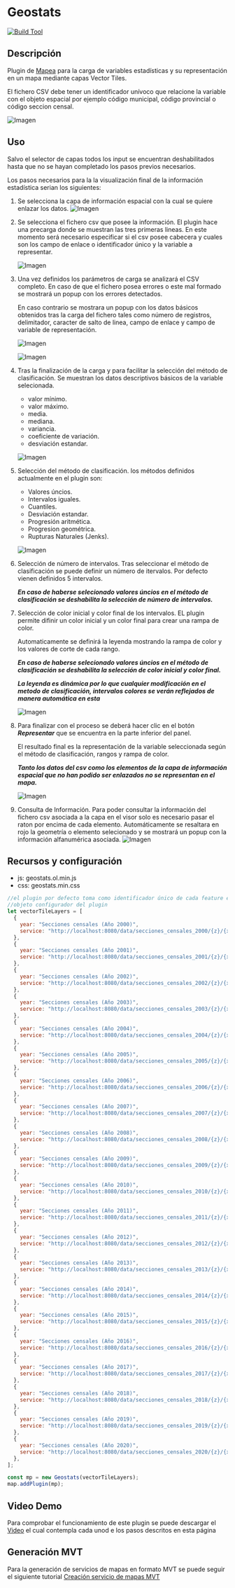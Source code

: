 # Geostats

[![Build Tool](https://img.shields.io/badge/build-Webpack-green.svg)](https://github.com/sigcorporativo-ja/Mapea4-dev-webpack)

## Descripción

 Plugin de [Mapea](https://github.com/sigcorporativo-ja/Mapea4) para la carga de variables estadísticas y su representación en un mapa mediante capas Vector Tiles. 

 El fichero CSV debe tener un identificador unívoco que relacione la variable con el objeto espacial por ejemplo código municipal, código provincial o código seccion censal.

 ![Imagen](./images/geostatsPlugin_Representacion.png)
 
 ## Uso
 
 Salvo el selector de capas todos los input se encuentran deshabilitados hasta que no se hayan completado los pasos previos necesarios.

 Los pasos necesarios para la la visualización final de la información estadística serian los siguientes:

 1. Se selecciona la capa de información espacial con la cual se quiere enlazar los datos.
      ![Imagen](./images/geostatsPlugin_SelecionCapa.png)

 2. Se selecciona el fichero csv que posee la información. El plugin hace una precarga donde se muestran las tres primeras lineas. En este momento será necesario especificar si el csv posee cabecera y cuales son los campo de enlace o identificador único y la variable a representar.

      ![Imagen](./images/geostatsPlugin_SeleccionCampos.png)

 3. Una vez definidos los parámetros de carga se analizará el CSV completo. En caso de que el fichero posea errores o este mal formado se mostrará un popup con los errores detectados. 
 
    En caso contrario se mostrara un popup con los datos básicos obtenidos tras la carga del fichero tales como número de registros, delimitador, caracter de salto de linea, campo de enlace y campo de variable de representación.

      ![Imagen](./images/geostatsPlugin_ErrorDatosCSV.png)
 
      ![Imagen](./images/geostatsPlugin_AnalisisDatosCSV.png)


 4. Tras la finalización de la carga y para facilitar la selección del método de clasificación. Se muestran los datos descriptivos básicos de la variable selecionada.

      - valor mínimo.
      - valor máximo.
      - media.
      - mediana.
      - variancia.
      - coeficiente de variación.
      - desviación estandar. 

      ![Imagen](./images/geostatsPlugin_DatosEstadisticosVariable.png)

 5. Selección del método de clasificación. los métodos definidos actualmente en el plugin son:

      - Valores úncios.
      - Intervalos iguales.
      - Cuantiles.
      - Desviación estandar.
      - Progresión aritmética.
      - Progresion geométrica.
      - Rupturas Naturales (Jenks).


      ![Imagen](./images/geostatsPlugin_SeleccionMetodoClasificacion.png)

 
 
 6. Selección de número de intervalos. Tras seleccionar el método de clasificación se puede definir un número de itervalos. Por defecto vienen definidos 5 intervalos.

      ***En caso de haberse selecionado valores úncios en el método de clasificación se deshabilita la selección de número de intervalos.***

 7. Selección de color inicial y color final de los intervalos. EL plugin permite difinir un color inicial y un color final para crear una rampa de color.

      Automaticamente se definirá la leyenda mostrando la rampa de color y los valores de corte de cada rango.

      ***En caso de haberse selecionado valores úncios en el método de clasificación se deshabilita la selección de color inicial y color final.***


      ***La leyenda es dinámica por lo que cualquier modificación en el metodo de clasificación, intervalos colores se verán reflejados de manera automática en esta***

      ![Imagen](./images/geostatsPlugin_DefinicionRepresentacion.png)

   8. Para finalizar con el proceso se deberá hacer clic en el botón ***Representar*** que se encuentra en la parte inferior del panel.

      El resultado final es la representación de la variable seleccionada según el método de clasificación, rangos y rampa de color. 

      ***Tanto los datos del csv como los elementos de la capa de información espacial que no han podido ser enlazados no se representan en el mapa.***      

      ![Imagen](./images/geostatsPlugin_Representacion.png)

 
 9. Consulta de Información. Para poder consultar la información del fichero csv asociada a la capa en el visor solo es necesario pasar el raton por encima de cada elemento. Automáticamente se resaltara en rojo la geometría o elemento selecionado y se mostrará un popup con la información alfanumérica asociada.
      ![Imagen](./images/geostatsPlugin_VisualizacionDatos.png)

## Recursos y configuración

- js: geostats.ol.min.js
- css: geostats.min.css


```javascript
//el plugin por defecto toma como identificador único de cada feature el atributo id
//objeto configurador del plugin
let vectorTileLayers = [
  {
    year: "Secciones censales (Año 2000)",
    service: "http://localhost:8080/data/secciones_censales_2000/{z}/{x}/{y}.pbf",
  },
  {
    year: "Secciones censales (Año 2001)",
    service: "http://localhost:8080/data/secciones_censales_2001/{z}/{x}/{y}.pbf",
  },
  {
    year: "Secciones censales (Año 2002)",
    service: "http://localhost:8080/data/secciones_censales_2002/{z}/{x}/{y}.pbf",
  },
  {
    year: "Secciones censales (Año 2003)",
    service: "http://localhost:8080/data/secciones_censales_2003/{z}/{x}/{y}.pbf",
  },
  {
    year: "Secciones censales (Año 2004)",
    service: "http://localhost:8080/data/secciones_censales_2004/{z}/{x}/{y}.pbf",
  },
  {
    year: "Secciones censales (Año 2005)",
    service: "http://localhost:8080/data/secciones_censales_2005/{z}/{x}/{y}.pbf",
  },
  {
    year: "Secciones censales (Año 2006)",
    service: "http://localhost:8080/data/secciones_censales_2006/{z}/{x}/{y}.pbf",
  },
  {
    year: "Secciones censales (Año 2007)",
    service: "http://localhost:8080/data/secciones_censales_2007/{z}/{x}/{y}.pbf",
  },
  {
    year: "Secciones censales (Año 2008)",
    service: "http://localhost:8080/data/secciones_censales_2008/{z}/{x}/{y}.pbf",
  },
  {
    year: "Secciones censales (Año 2009)",
    service: "http://localhost:8080/data/secciones_censales_2009/{z}/{x}/{y}.pbf",
  },
  {
    year: "Secciones censales (Año 2010)",
    service: "http://localhost:8080/data/secciones_censales_2010/{z}/{x}/{y}.pbf",
  },
  {
    year: "Secciones censales (Año 2011)",
    service: "http://localhost:8080/data/secciones_censales_2011/{z}/{x}/{y}.pbf",
  },
  {
    year: "Secciones censales (Año 2012)",
    service: "http://localhost:8080/data/secciones_censales_2012/{z}/{x}/{y}.pbf",
  },
  {
    year: "Secciones censales (Año 2013)",
    service: "http://localhost:8080/data/secciones_censales_2013/{z}/{x}/{y}.pbf",
  },
  {
    year: "Secciones censales (Año 2014)",
    service: "http://localhost:8080/data/secciones_censales_2014/{z}/{x}/{y}.pbf",
  },
  {
    year: "Secciones censales (Año 2015)",
    service: "http://localhost:8080/data/secciones_censales_2015/{z}/{x}/{y}.pbf",
  },
  {
    year: "Secciones censales (Año 2016)",
    service: "http://localhost:8080/data/secciones_censales_2016/{z}/{x}/{y}.pbf",
  },
  {
    year: "Secciones censales (Año 2017)",
    service: "http://localhost:8080/data/secciones_censales_2017/{z}/{x}/{y}.pbf",
  },
  {
    year: "Secciones censales (Año 2018)",
    service: "http://localhost:8080/data/secciones_censales_2018/{z}/{x}/{y}.pbf",
  },
  {
    year: "Secciones censales (Año 2019)",
    service: "http://localhost:8080/data/secciones_censales_2019/{z}/{x}/{y}.pbf",
  },
  {
    year: "Secciones censales (Año 2020)",
    service: "http://localhost:8080/data/secciones_censales_2020/{z}/{x}/{y}.pbf",
  },
];

const mp = new Geostats(vectorTileLayers);
map.addPlugin(mp);
```

## Video Demo

Para comprobar el funcionamiento de este plugin se puede descargar el 
[Video](https://github.com/emiliopardo/geostats/blob/master/docs/video/geostats_demo_2.mp4?raw=true) el cual contempla cada unod e los pasos descritos en esta página

## Generación MVT

Para la generación de servicios de mapas en formato MVT se puede seguir el siguiente tutorial [Creación servicio de mapas MVT](https://github.com/emiliopardo/mvt_secciones_censales)

